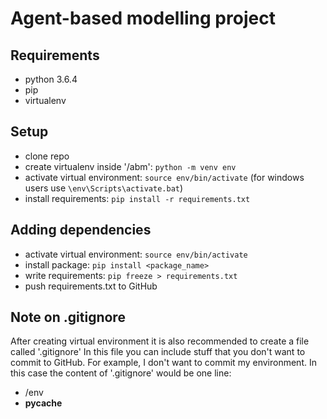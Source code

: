 # Agent-based modelling project

## Requirements
* python 3.6.4
* pip
* virtualenv

## Setup
* clone repo
* create virtualenv inside '/abm': ```python -m venv env```
* activate virtual environment: ```source env/bin/activate``` (for windows users use `\env\Scripts\activate.bat`)
* install requirements: ```pip install -r requirements.txt```

## Adding dependencies
* activate virtual environment: ```source env/bin/activate```
* install package: ```pip install <package_name>```
* write requirements: ```pip freeze > requirements.txt```
* push requirements.txt to GitHub

## Note on .gitignore
After creating virtual environment it is also recommended to create a file called '.gitignore'
In this file you can include stuff that you don't want to commit to GitHub.
For example, I don't want to commit my environment. In this case the content of '.gitignore' would be one line:
* /env
* __pycache__
